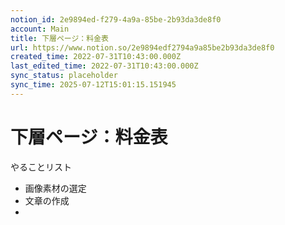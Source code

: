 ```yaml
---
notion_id: 2e9894ed-f279-4a9a-85be-2b93da3de8f0
account: Main
title: 下層ページ：料金表
url: https://www.notion.so/2e9894edf2794a9a85be2b93da3de8f0
created_time: 2022-07-31T10:43:00.000Z
last_edited_time: 2022-07-31T10:43:00.000Z
sync_status: placeholder
sync_time: 2025-07-12T15:01:15.151945
---
```

# 下層ページ：料金表

やることリスト
- 画像素材の選定
- 文章の作成
- 